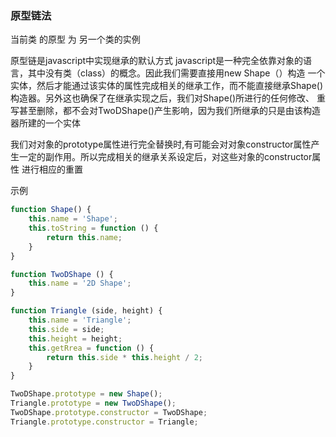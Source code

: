 ### 原型链法
当前类 的原型 为 另一个类的实例

原型链是javascript中实现继承的默认方式 javascript是一种完全依靠对象的语言，其中没有类（class）的概念。因此我们需要直接用new Shape（）构造
一个实体，然后才能通过该实体的属性完成相关的继承工作，而不能直接继承Shape()构造器。另外这也确保了在继承实现之后，我们对Shape()所进行的任何修改、
重写甚至删除，都不会对TwoDShape()产生影响，因为我们所继承的只是由该构造器所建的一个实体

我们对对象的prototype属性进行完全替换时,有可能会对对象constructor属性产生一定的副作用。所以完成相关的继承关系设定后，对这些对象的constructor属性
进行相应的重置

示例

```` javascript
function Shape() {
    this.name = 'Shape';
    this.toString = function () {
        return this.name;
    }
}

function TwoDShape () {
    this.name = '2D Shape';
}

function Triangle (side, height) {
    this.name = 'Triangle';
    this.side = side;
    this.height = height;
    this.getRrea = function () {
        return this.side * this.height / 2;
    }
}

TwoDShape.prototype = new Shape();
Triangle.prototype = new TwoDShape();
TwoDShape.prototype.constructor = TwoDShape;
Triangle.prototype.constructor = Triangle;
````